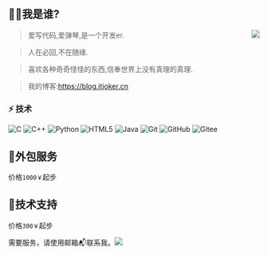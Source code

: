 ## 👩‍💻我是谁?

<img align="right" src="https://github-readme-stats.vercel.app/api?username=ITJoker233&hide_title=true&hide_border=true&show_icons=true&include_all_commits=true&line_height=21&bg_color=0,EC6C6C,FFD479,FFFC79,73FA79&theme=graywhite&locale=cn">


> 爱写代码,爱弹琴,是一个开发er.

> 人在必回,不在随缘.

> 喜欢各种奇奇怪怪的东西,信奉世界上没有真理的真理.

> 我的博客:https://blog.itjoker.cn

### ⚡ 技术  

![C](https://img.shields.io/badge/-C-00599C?style=flat&logo=C)
![C++](https://img.shields.io/badge/-C++-00599C?style=flat&logo=C)
![Python](https://img.shields.io/badge/-Python-FFD03F?style=flat&logo=Python)
![HTML5](https://img.shields.io/badge/-HTML5-E34F26?style=flat&logo=html5&logoColor=white)
![Java](https://img.shields.io/badge/-Java-orange?style=flat&logo=Java)
![Git](https://img.shields.io/badge/-Git-black?style=flat-square&logo=git)
![GitHub](https://img.shields.io/badge/-GitHub-181717?style=flat&logo=github)
![Gitee](https://img.shields.io/badge/-Gitee-181717?style=flat&logo=gitee) 

## 🥇外包服务

价格`1000￥`起步


## 🥈技术支持
 价格`300￥`起步

需要服务，请使用邮箱📬联系我。<a align="left" target="_blank" href="https://mail.qq.com/cgi-bin/qm_share?t=qm_mailme&email=mfDZ8O3z9vL867f69w" style="text-decoration:none;"><img src="https://rescdn.qqmail.com/zh_CN/htmledition/images/function/qm_open/ico_mailme_01.png"/></a>
<!--
![ITJoker's Language Stats](https://github-readme-stats.anuraghazra1.vercel.app/api/top-langs/?username=ITJoker233&show_icons=true&layout=compact)
![ITJoker's Language Stats](https://github-readme-stats.anuraghazra1.vercel.app/api/top-langs/?username=ITJoker233&show_icons=true&layout=compact)
-->

